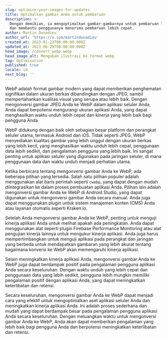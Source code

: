 ```yaml
---
slug: optimise-your-images-for-updates
title: Optimalkan gambar Anda untuk pembaruan
description: >-
  Dengan demikian, ia mengoptimalkan gambar-gambarnya untuk pembaruan langsung
  dan membantu penggunanya menerima pembaruan lebih cepat.
author: Martin Donadieu
author_url: 'https://x.com/martindonadieu'
created_at: 2023-01-23T00:00:00.000Z
updated_at: 2023-06-29T00:00:00.000Z
head_image: /convert_webp.webp
head_image_alt: Mengubah ilustrasi ke format webp
tag: Optimisation
published: true
locale: id
next_blog: ''
---
```


WebP adalah format gambar modern yang dapat memberikan penghematan signifikan dalam ukuran berkas dibandingkan dengan JPEG, sambil mempertahankan kualitas visual yang serupa atau lebih baik. Dengan mengonversi gambar JPEG Anda ke WebP dalam aplikasi seluler Anda, Anda dapat berpotensi mengurangi ukuran aplikasi Anda, yang dapat menghasilkan waktu unduh lebih cepat dan kinerja yang lebih baik bagi pengguna Anda.

WebP didukung dengan baik oleh sebagian besar platform dan perangkat seluler utama, termasuk Android dan iOS. Tidak seperti JPEG, WebP menyediakan kualitas gambar yang lebih unggul dengan ukuran berkas yang lebih kecil, yang menghasilkan waktu unduh lebih cepat, penggunaan data lebih sedikit, dan pengalaman pengguna yang lebih baik. Ini sangat penting untuk aplikasi seluler yang digunakan pada jaringan seluler, di mana penggunaan data dan waktu unduh menjadi perhatian utama.

Ketika berbicara tentang mengonversi gambar Anda ke WebP, ada beberapa pilihan yang tersedia. Salah satu pilihan populer adalah menggunakan alat baris perintah seperti `cwebp`, yang dapat dengan mudah diintegrasikan ke dalam proses pembuatan aplikasi Anda. Pilihan lain adalah mengonversi gambar Anda ke WebP di Android Studio, yang dapat digunakan untuk mengonversi gambar Anda secara manual. Anda juga dapat menggunakan plugin untuk sistem manajemen konten (CMS) Anda atau layanan otomatis seperti Kraken.io.

Setelah Anda mengonversi gambar Anda ke WebP, penting untuk menguji kinerja aplikasi Anda untuk melihat apakah ada peningkatan. Anda dapat menggunakan alat seperti plugin Firebase Performance Monitoring atau alat pengujian kinerja lainnya untuk mengukur kinerja aplikasi. Anda juga harus mempertimbangkan untuk menguji aplikasi pada perangkat dan jaringan yang berbeda untuk mendapatkan gambaran yang lebih akurat tentang bagaimana konversi ke WebP akan memengaruhi kinerja aplikasi.

Selain meningkatkan kinerja aplikasi Anda, mengonversi gambar Anda ke WebP juga dapat berdampak positif pada pengalaman pengguna aplikasi Anda secara keseluruhan. Dengan waktu unduh yang lebih cepat dan penggunaan data yang lebih sedikit, pengguna lebih mungkin memiliki pengalaman positif dengan aplikasi Anda, yang dapat meningkatkan keterlibatan dan retensi.

Secara keseluruhan, mengonversi gambar Anda ke WebP dapat menjadi cara yang efektif untuk mengoptimalkan aset aplikasi seluler Anda dan meningkatkan kinerja aplikasi Anda. Ini adalah proses sederhana dan mudah yang dapat berdampak besar pada pengalaman pengguna aplikasi Anda secara keseluruhan. Dengan meluangkan waktu untuk mengonversi gambar Anda ke WebP, Anda akan dapat memberikan pengalaman yang lebih baik bagi pengguna Anda dan berpotensi meningkatkan keterlibatan dan retensi.
